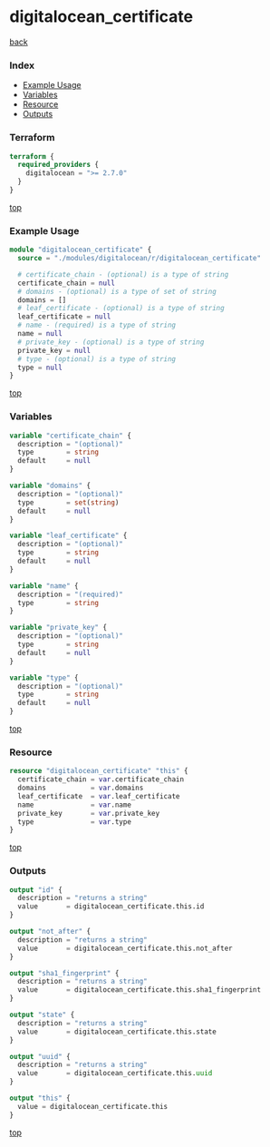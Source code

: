 # digitalocean_certificate

[back](../digitalocean.md)

### Index

- [Example Usage](#example-usage)
- [Variables](#variables)
- [Resource](#resource)
- [Outputs](#outputs)

### Terraform

```terraform
terraform {
  required_providers {
    digitalocean = ">= 2.7.0"
  }
}
```

[top](#index)

### Example Usage

```terraform
module "digitalocean_certificate" {
  source = "./modules/digitalocean/r/digitalocean_certificate"

  # certificate_chain - (optional) is a type of string
  certificate_chain = null
  # domains - (optional) is a type of set of string
  domains = []
  # leaf_certificate - (optional) is a type of string
  leaf_certificate = null
  # name - (required) is a type of string
  name = null
  # private_key - (optional) is a type of string
  private_key = null
  # type - (optional) is a type of string
  type = null
}
```

[top](#index)

### Variables

```terraform
variable "certificate_chain" {
  description = "(optional)"
  type        = string
  default     = null
}

variable "domains" {
  description = "(optional)"
  type        = set(string)
  default     = null
}

variable "leaf_certificate" {
  description = "(optional)"
  type        = string
  default     = null
}

variable "name" {
  description = "(required)"
  type        = string
}

variable "private_key" {
  description = "(optional)"
  type        = string
  default     = null
}

variable "type" {
  description = "(optional)"
  type        = string
  default     = null
}
```

[top](#index)

### Resource

```terraform
resource "digitalocean_certificate" "this" {
  certificate_chain = var.certificate_chain
  domains           = var.domains
  leaf_certificate  = var.leaf_certificate
  name              = var.name
  private_key       = var.private_key
  type              = var.type
}
```

[top](#index)

### Outputs

```terraform
output "id" {
  description = "returns a string"
  value       = digitalocean_certificate.this.id
}

output "not_after" {
  description = "returns a string"
  value       = digitalocean_certificate.this.not_after
}

output "sha1_fingerprint" {
  description = "returns a string"
  value       = digitalocean_certificate.this.sha1_fingerprint
}

output "state" {
  description = "returns a string"
  value       = digitalocean_certificate.this.state
}

output "uuid" {
  description = "returns a string"
  value       = digitalocean_certificate.this.uuid
}

output "this" {
  value = digitalocean_certificate.this
}
```

[top](#index)